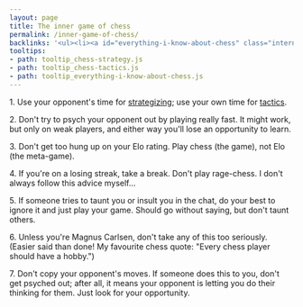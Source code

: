 ```yaml
---
layout: page
title: The inner game of chess
permalink: /inner-game-of-chess/
backlinks: '<ul><li><a id="everything-i-know-about-chess" class="internal-link" href="/everything-i-know-about-chess/">Everything I know about chess</a></li></ul>'
tooltips: 
- path: tooltip_chess-strategy.js
- path: tooltip_chess-tactics.js
- path: tooltip_everything-i-know-about-chess.js
---
```


1\. Use your opponent's time for <a id="chess-strategy" class="internal-link" href="/chess-strategy/">strategizing</a>; use your own time for <a id="chess-tactics" class="internal-link" href="/chess-tactics/">tactics</a>.

2\. Don't try to psych your opponent out by playing really fast. It might work, but only on weak players, and either way you'll lose an opportunity to learn.

3\. Don't get too hung up on your Elo rating. Play chess (the game), not Elo (the meta-game).

4\. If you're on a losing streak, take a break. Don't play rage-chess. I don't always follow this advice myself...

5\. If someone tries to taunt you or insult you in the chat, do your best to ignore it and just play your game. Should go without saying, but don't taunt others.

6\. Unless you're Magnus Carlsen, don't take any of this too seriously. (Easier said than done! My favourite chess quote: "Every chess player should have a hobby.")

7\. Don't copy your opponent's moves. If someone does this to you, don't get psyched out; after all, it means your opponent is letting you do their thinking for them. Just look for your opportunity.